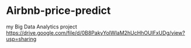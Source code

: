# Airbnb-price-predict
my Big Data Analytics project
https://drive.google.com/file/d/0B8PakyYoIWlaM2hUcHhOUlFxUDg/view?usp=sharing
